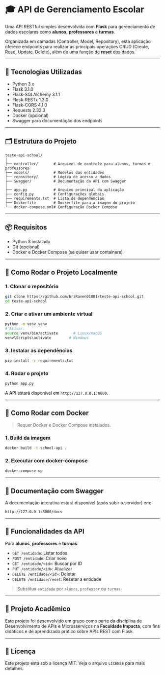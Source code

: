 # 🎓 API de Gerenciamento Escolar

Uma API RESTful simples desenvolvida com **Flask** para gerenciamento de dados escolares como **alunos**, **professores** e **turmas**.

Organizada em camadas (Controller, Model, Repository), esta aplicação oferece endpoints para realizar as principais operações CRUD (Create, Read, Update, Delete), além de uma função de **reset** dos dados.

---

## 🚀 Tecnologias Utilizadas

- Python 3.x
- Flask 3.1.0
- Flask-SQLAlchemy 3.1.1
- Flask-RESTx 1.3.0
- Flask-CORS 4.1.0
- Requests 2.32.3
- Docker (opcional)
- Swagger para documentação dos endpoints

---

## 🗂 Estrutura do Projeto

```
teste-api-school/
│
├── controller/       # Arquivos de controle para alunos, turmas e professores
├── models/           # Modelos das entidades
├── repository/       # Lógica de acesso a dados
├── Swagger/          # Documentação da API com Swagger
│
├── app.py            # Arquivo principal da aplicação
├── config.py         # Configurações globais
├── requirements.txt  # Lista de dependências
├── Dockerfile        # Dockerfile para a imagem do projeto
└── docker-compose.yml# Configuração Docker Compose
```

---

## 📦 Requisitos

- Python 3 instalado
- Git (opcional)
- Docker e Docker Compose (se quiser usar containers)

---

## 🧪 Como Rodar o Projeto Localmente

### 1. Clonar o repositório

```bash
git clone https://github.com/brzRaven01001/teste-api-school.git
cd teste-api-school
```

### 2. Criar e ativar um ambiente virtual

```bash
python -m venv venv
# Ativar:
source venv/bin/activate       # Linux/macOS
venv\Scripts\activate        # Windows
```

### 3. Instalar as dependências

```bash
pip install -r requirements.txt
```

### 4. Rodar o projeto

```bash
python app.py
```

A API estará disponível em `http://127.0.0.1:8000`.

---

## 🐳 Como Rodar com Docker

> Requer Docker e Docker Compose instalados.

### 1. Build da imagem

```bash
docker build -t school-api .
```

### 2. Executar com docker-compose

```bash
docker-compose up
```

---

## 📖 Documentação com Swagger

A documentação interativa estará disponível (após subir o servidor) em:

```
http://127.0.0.1:8000/docs
```

---

## 🧩 Funcionalidades da API

Para **alunos**, **professores** e **turmas**:

- `GET /entidade`: Listar todos
- `POST /entidade`: Criar novo
- `GET /entidade/<id>`: Buscar por ID
- `PUT /entidade/<id>`: Atualizar
- `DELETE /entidade/<id>`: Deletar
- `DELETE /entidade/reset`: Resetar a entidade

> Substitua `entidade` por `alunos`, `professor` ou `turmas`.

---

## 👥 Projeto Acadêmico

Este projeto foi desenvolvido em grupo como parte da disciplina de Desenvolvimento de APIs e Microsserviços na **Faculdade Impacta**, com fins didáticos e de aprendizado prático sobre APIs REST com Flask.


---

## 📄 Licença

Este projeto está sob a licença MIT. Veja o arquivo `LICENSE` para mais detalhes.
